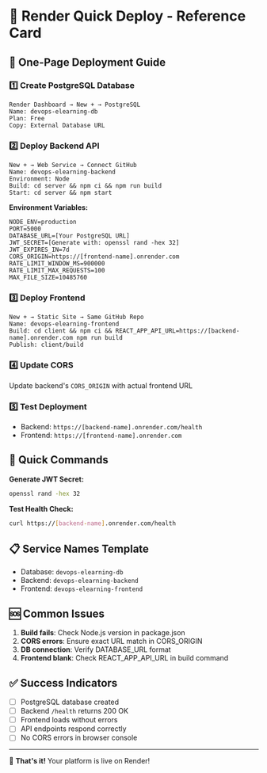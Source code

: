 # 🎯 Render Quick Deploy - Reference Card

## 🚀 One-Page Deployment Guide

### 1️⃣ Create PostgreSQL Database
```
Render Dashboard → New + → PostgreSQL
Name: devops-elearning-db
Plan: Free
Copy: External Database URL
```

### 2️⃣ Deploy Backend API
```
New + → Web Service → Connect GitHub
Name: devops-elearning-backend
Environment: Node
Build: cd server && npm ci && npm run build
Start: cd server && npm start
```

**Environment Variables:**
```env
NODE_ENV=production
PORT=5000
DATABASE_URL=[Your PostgreSQL URL]
JWT_SECRET=[Generate with: openssl rand -hex 32]
JWT_EXPIRES_IN=7d
CORS_ORIGIN=https://[frontend-name].onrender.com
RATE_LIMIT_WINDOW_MS=900000
RATE_LIMIT_MAX_REQUESTS=100
MAX_FILE_SIZE=10485760
```

### 3️⃣ Deploy Frontend
```
New + → Static Site → Same GitHub Repo
Name: devops-elearning-frontend
Build: cd client && npm ci && REACT_APP_API_URL=https://[backend-name].onrender.com npm run build
Publish: client/build
```

### 4️⃣ Update CORS
Update backend's `CORS_ORIGIN` with actual frontend URL

### 5️⃣ Test Deployment
- Backend: `https://[backend-name].onrender.com/health`
- Frontend: `https://[frontend-name].onrender.com`

## 🔧 Quick Commands

**Generate JWT Secret:**
```bash
openssl rand -hex 32
```

**Test Health Check:**
```bash
curl https://[backend-name].onrender.com/health
```

## 📋 Service Names Template
- Database: `devops-elearning-db`
- Backend: `devops-elearning-backend`  
- Frontend: `devops-elearning-frontend`

## 🆘 Common Issues
1. **Build fails**: Check Node.js version in package.json
2. **CORS errors**: Ensure exact URL match in CORS_ORIGIN
3. **DB connection**: Verify DATABASE_URL format
4. **Frontend blank**: Check REACT_APP_API_URL in build command

## ✅ Success Indicators
- [ ] PostgreSQL database created
- [ ] Backend `/health` returns 200 OK
- [ ] Frontend loads without errors
- [ ] API endpoints respond correctly
- [ ] No CORS errors in browser console

---
🎉 **That's it!** Your platform is live on Render!
